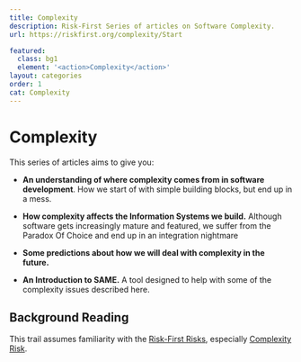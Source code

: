 ```yaml
---
title: Complexity
description: Risk-First Series of articles on Software Complexity.
url: https://riskfirst.org/complexity/Start

featured: 
  class: bg1
  element: '<action>Complexity</action>'
layout: categories
order: 1
cat: Complexity
---
```


# Complexity

This series of articles aims to give you:

- **An understanding of where complexity comes from in software development**.  How we start of with simple building blocks, but end up in a mess.

- **How complexity affects the Information Systems we build.** Although software gets increasingly mature and featured, we suffer from the Paradox Of Choice and end up in an integration nightmare

- **Some predictions about how we will deal with complexity in the future.**

- **An Introduction to SAME.** A tool designed to help with some of the complexity issues described here.

## Background Reading

This trail assumes familiarity with the [Risk-First Risks](../risks/Risk-Landscape.md), especially [Complexity Risk](../risks/Complexity-Risk.md).
